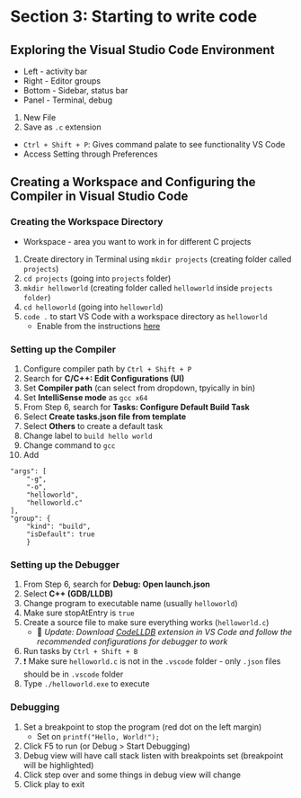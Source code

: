 # Section 3: Starting to write code

## Exploring the Visual Studio Code Environment
* Left - activity bar
* Right - Editor groups
* Bottom - Sidebar, status bar
* Panel - Terminal, debug

1. New File
2. Save as `.c` extension

* `Ctrl + Shift + P`: Gives command palate to see functionality VS Code
* Access Setting through Preferences

## Creating a Workspace and Configuring the Compiler in Visual Studio Code

### Creating the Workspace Directory
* Workspace - area you want to work in for different C projects
1. Create directory in Terminal using `mkdir projects` (creating folder called `projects`)
2. `cd projects` (going into `projects` folder)
3. `mkdir helloworld` (creating folder called `helloworld` inside `projects folder`)
4. `cd helloworld` (going into `helloworld`)
5. `code .` to start VS Code with a workspace directory as `helloworld`
    - Enable from the instructions [here](https://code.visualstudio.com/docs/setup/mac)

### Setting up the Compiler
1. Configure compiler path by `Ctrl + Shift + P`
2. Search for **C/C++: Edit Configurations (UI)**
3. Set **Compiler path** (can select from dropdown, tpyically in bin)
4.  Set **IntelliSense mode** as `gcc x64`
5. From Step 6, search for **Tasks: Configure Default Build Task**
6. Select **Create tasks.json file from template**
7. Select **Others** to create a default task
8. Change label to `build hello world`
9. Change command to `gcc`
10. Add
```
"args": [
    "-g",
    "-o",
    "helloworld",
    "helloworld.c"
],
"group": {
    "kind": "build",
    "isDefault": true
    }
```

### Setting up the Debugger
1. From Step 6, search for **Debug: Open launch.json**
2. Select **C++ (GDB/LLDB)**
3. Change program to executable name (usually `helloworld`)
4. Make sure stopAtEntry is `true`
5. Create a source file to make sure everything works (`helloworld.c`)
    * 🌵 *Update: Download [CodeLLDB](https://marketplace.visualstudio.com/items?itemName=vadimcn.vscode-lldb) extension in VS Code and follow the recommended configurations for debugger to work*
6. Run tasks by `Ctrl + Shift + B`
7. ❗️ Make sure `helloworld.c` is not in the `.vscode` folder - only `.json` files should be in `.vscode` folder
8. Type `./helloworld.exe` to execute

### Debugging
1. Set a breakpoint to stop the program (red dot on the left margin)
    * Set on `printf("Hello, World!");`
2. Click F5 to run (or Debug > Start Debugging)
3. Debug view will have call stack listen with breakpoints set (breakpoint will be highlighted)
4. Click step over and some things in debug view will change
5. Click play to exit